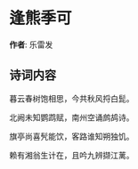 # 逢熊季可

**作者**: 乐雷发

## 诗词内容

暮云春树饱相思，今共秋风捋白髭。

北阙未知鹦鹉赋，南州空诵鹧鸪诗。

旗亭尚喜髠能饮，客路谁知朔独饥。

赖有湘翁生计在，且吟九辨撷江蓠。

